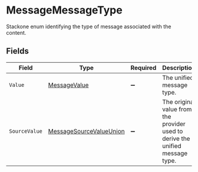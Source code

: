 # MessageMessageType

Stackone enum identifying the type of message associated with the content.


## Fields

| Field                                                                         | Type                                                                          | Required                                                                      | Description                                                                   | Example                                                                       |
| ----------------------------------------------------------------------------- | ----------------------------------------------------------------------------- | ----------------------------------------------------------------------------- | ----------------------------------------------------------------------------- | ----------------------------------------------------------------------------- |
| `Value`                                                                       | [MessageValue](../../Models/Components/MessageValue.md)                       | :heavy_minus_sign:                                                            | The unified message type.                                                     | email                                                                         |
| `SourceValue`                                                                 | [MessageSourceValueUnion](../../Models/Components/MessageSourceValueUnion.md) | :heavy_minus_sign:                                                            | The original value from the provider used to derive the unified message type. | Email                                                                         |